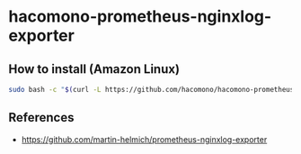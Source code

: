 # hacomono-prometheus-nginxlog-exporter

## How to install (Amazon Linux)

```sh
sudo bash -c "$(curl -L https://github.com/hacomono/hacomono-prometheus-nginxlog-exporter/releases/download/v0.1.7/install.bash)"
```

## References

* https://github.com/martin-helmich/prometheus-nginxlog-exporter
